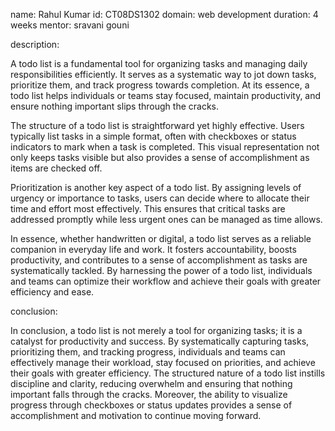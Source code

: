 name: Rahul Kumar
id: CT08DS1302
domain: web development
duration: 4 weeks
mentor: sravani gouni

description:

A todo list is a fundamental tool for organizing tasks and managing daily responsibilities efficiently. It serves as a systematic way to jot down tasks, prioritize them, and track progress towards completion. At its essence, a todo list helps individuals or teams stay focused, maintain productivity, and ensure nothing important slips through the cracks.

The structure of a todo list is straightforward yet highly effective. Users typically list tasks in a simple format, often with checkboxes or status indicators to mark when a task is completed. This visual representation not only keeps tasks visible but also provides a sense of accomplishment as items are checked off.

Prioritization is another key aspect of a todo list. By assigning levels of urgency or importance to tasks, users can decide where to allocate their time and effort most effectively. This ensures that critical tasks are addressed promptly while less urgent ones can be managed as time allows.

In essence, whether handwritten or digital, a todo list serves as a reliable companion in everyday life and work. It fosters accountability, boosts productivity, and contributes to a sense of accomplishment as tasks are systematically tackled. By harnessing the power of a todo list, individuals and teams can optimize their workflow and achieve their goals with greater efficiency and ease.

conclusion:

In conclusion, a todo list is not merely a tool for organizing tasks; it is a catalyst for productivity and success. By systematically capturing tasks, prioritizing them, and tracking progress, individuals and teams can effectively manage their workload, stay focused on priorities, and achieve their goals with greater efficiency. The structured nature of a todo list instills discipline and clarity, reducing overwhelm and ensuring that nothing important falls through the cracks. Moreover, the ability to visualize progress through checkboxes or status updates provides a sense of accomplishment and motivation to continue moving forward.
